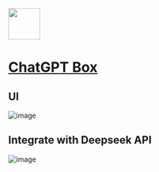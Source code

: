 <img src="https://github.com/deepseek-ai/awesome-deepseek-integration/assets/59196087/8a301619-a3de-489b-81fd-69aaa7c1c561" width="64" height="auto" /> 

# [ChatGPT Box](https://github.com/josStorer/chatGPTBox)

## UI
![image](https://github.com/deepseek-ai/awesome-deepseek-integration/assets/59196087/583b27ec-474a-4c29-aa93-cae44738b438)


## Integrate with Deepseek API
![image](https://github.com/deepseek-ai/awesome-deepseek-integration/assets/59196087/ab220788-fc68-4c68-b09e-87c620b03820)
